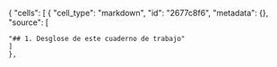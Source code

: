 {
 "cells": [
  {
   "cell_type": "markdown",
   "id": "2677c8f6",
   "metadata": {},
   "source": [
   
    "## 1. Desglose de este cuaderno de trabajo"
    ]
    },
